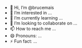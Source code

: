 - 👋 Hi, I’m @brucemais
- 👀 I’m interested in ...
- 🌱 I’m currently learning ...
- 💞️ I’m looking to collaborate on ...
- 📫 How to reach me ...
- 😄 Pronouns: ...
- ⚡ Fun fact: ...

<!---
brucemais/brucemais is a ✨ special ✨ repository because its `README.md` (this file) appears on your GitHub profile.
You can click the Preview link to take a look at your changes.
--->
